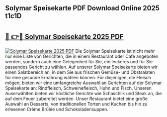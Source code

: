 ## Solymar Speisekarte PDF Download Online 2025 t1c1D

# <h2><a href="http://gc760we.nevu.top/?p=Solymar+Speisekarte">🔗 👉🔴 Solymar Speisekarte 2025 PDF</a></h2>

[![Solymar Speisekarte 2025 PDF](https://i.imgur.com/dBaPXMq.png)](http://gc760we.nevu.top/?p=Solymar+Speisekarte)
Die Solymar Speisekarte ist nicht mehr nur eine Liste von Gerichten, die in einem Restaurant oder Café angeboten werden, sondern auch eine Gelegenheit für Sie, ein leckeres und für Sie passendes Gericht zu wählen. Auf unserer Solymar Speisekarte bieten wir einen Salatbereich an, in dem Sie aus frischen Gemüse- und Obstsalaten für eine gesunde Ernährung wählen können. Für diejenigen, die Fleisch mögen, bieten wir eine umfangreiche Auswahl an Gerichten auf der Solymar Speisekarte an: Rindfleisch, Schweinefleisch, Huhn und Fisch. Unseren Auserwählten bieten wir köstliche Gerichte wie Schaschlik und Steak an, die auf dem Feuer zubereitet werden. Unser Restaurant bietet eine große Auswahl an Desserts, von traditionellen Torten und Kuchen bis hin zu erlesenen Crème Brûlée und Schokoladensuppen.
